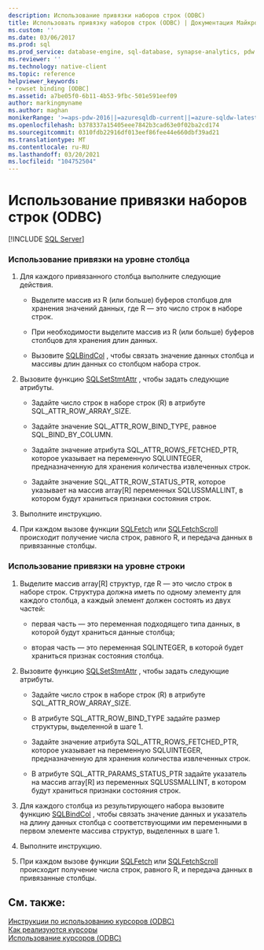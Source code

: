 ```yaml
---
description: Использование привязки наборов строк (ODBC)
title: Использовать привязку наборов строк (ODBC) | Документация Майкрософт
ms.custom: ''
ms.date: 03/06/2017
ms.prod: sql
ms.prod_service: database-engine, sql-database, synapse-analytics, pdw
ms.reviewer: ''
ms.technology: native-client
ms.topic: reference
helpviewer_keywords:
- rowset binding [ODBC]
ms.assetid: a7be05f0-6b11-4b53-9fbc-501e591eef09
author: markingmyname
ms.author: maghan
monikerRange: '>=aps-pdw-2016||=azuresqldb-current||=azure-sqldw-latest||>=sql-server-2016||>=sql-server-linux-2017||=azuresqldb-mi-current'
ms.openlocfilehash: b378337a15405eee7842b3cad63e0f02ba2cd174
ms.sourcegitcommit: 0310fdb22916df013eef86fee44e660dbf39ad21
ms.translationtype: MT
ms.contentlocale: ru-RU
ms.lasthandoff: 03/20/2021
ms.locfileid: "104752504"
---
```

# <a name="use-rowset-binding-odbc"></a>Использование привязки наборов строк (ODBC)
[!INCLUDE [SQL Server](../../../includes/applies-to-version/sql-asdb-asdbmi-asa-pdw.md)]

    
### <a name="to-use-column-wise-binding"></a>Использование привязки на уровне столбца  
  
1.  Для каждого привязанного столбца выполните следующие действия.  
  
    -   Выделите массив из R (или больше) буферов столбцов для хранения значений данных, где R — это число строк в наборе строк.  
  
    -   При необходимости выделите массив из R (или больше) буферов столбцов для хранения длин данных.  
  
    -   Вызовите [SQLBindCol](../../../relational-databases/native-client-odbc-api/sqlbindcol.md) , чтобы связать значение данных столбца и массивы длин данных со столбцом набора строк.  
  
2.  Вызовите функцию [SQLSetStmtAttr](../../../relational-databases/native-client-odbc-api/sqlsetstmtattr.md) , чтобы задать следующие атрибуты.  
  
    -   Задайте число строк в наборе строк (R) в атрибуте SQL_ATTR_ROW_ARRAY_SIZE.  
  
    -   Задайте значение SQL_ATTR_ROW_BIND_TYPE, равное SQL_BIND_BY_COLUMN.  
  
    -   Задайте значение атрибута SQL_ATTR_ROWS_FETCHED_PTR, которое указывает на переменную SQLUINTEGER, предназначенную для хранения количества извлеченных строк.  
  
    -   Задайте значение SQL_ATTR_ROW_STATUS_PTR, которое указывает на массив array[R] переменных SQLUSSMALLINT, в котором будут храниться признаки состояния строк.  
  
3.  Выполните инструкцию.  
  
4.  При каждом вызове функции [SQLFetch](../../../odbc/reference/syntax/sqlfetch-function.md) или [SQLFetchScroll](../../../relational-databases/native-client-odbc-api/sqlfetchscroll.md) происходит получение числа строк, равного R, и передача данных в привязанные столбцы.  

### <a name="to-use-row-wise-binding"></a>Использование привязки на уровне строки  
  
1.  Выделите массив array[R] структур, где R — это число строк в наборе строк. Структура должна иметь по одному элементу для каждого столбца, а каждый элемент должен состоять из двух частей:  
  
    -   первая часть — это переменная подходящего типа данных, в которой будут храниться данные столбца;  
  
    -   вторая часть — это переменная SQLINTEGER, в которой будет храниться признак состояния столбца.  
  
2.  Вызовите функцию [SQLSetStmtAttr](../../../relational-databases/native-client-odbc-api/sqlsetstmtattr.md) , чтобы задать следующие атрибуты.  
  
    -   Задайте число строк в наборе строк (R) в атрибуте SQL_ATTR_ROW_ARRAY_SIZE.  
  
    -   В атрибуте SQL_ATTR_ROW_BIND_TYPE задайте размер структуры, выделенной в шаге 1.  
  
    -   Задайте значение атрибута SQL_ATTR_ROWS_FETCHED_PTR, которое указывает на переменную SQLUINTEGER, предназначенную для хранения количества извлеченных строк.  
  
    -   В атрибуте SQL_ATTR_PARAMS_STATUS_PTR задайте указатель на массив array[R] из переменных SQLUSSMALLINT, в котором будут храниться признаки состояния строк.  
  
3.  Для каждого столбца из результирующего набора вызовите функцию [SQLBindCol](../../../relational-databases/native-client-odbc-api/sqlbindcol.md) , чтобы связать значение данных и указатель на длину данных столбца с соответствующими им переменными в первом элементе массива структур, выделенных в шаге 1.  
  
4.  Выполните инструкцию.  
  
5.  При каждом вызове функции [SQLFetch](../../../odbc/reference/syntax/sqlfetch-function.md) или [SQLFetchScroll](../../../relational-databases/native-client-odbc-api/sqlfetchscroll.md) происходит получение числа строк, равного R, и передача данных в привязанные столбцы.  
  
## <a name="see-also"></a>См. также:  
 [Инструкции по использованию курсоров &#40;ODBC&#41;](../../../relational-databases/native-client-odbc-how-to/cursors/using-cursors-how-to-topics-odbc.md)   
 [Как реализуются курсоры](../../../relational-databases/native-client-odbc-cursors/implementation/how-cursors-are-implemented.md)   
 [Использование курсоров &#40;ODBC&#41;](../../../relational-databases/native-client-odbc-how-to/cursors/use-cursors-odbc.md)  
  
